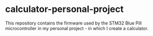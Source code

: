 # calculator-personal-project
This repository contains the firmware used by the STM32 Blue Pill microcontroller in my personal project - in which I create a calculator.
